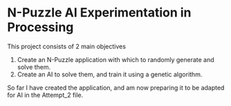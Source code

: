 # N-Puzzle AI Experimentation in Processing
This project consists of 2 main objectives
1. Create an N-Puzzle application with which to randomly generate and solve them.
2. Create an AI to solve them, and train it using a genetic algorithm.

So far I have created the application, and am now preparing it to be adapted for AI in the Attempt_2 file.
